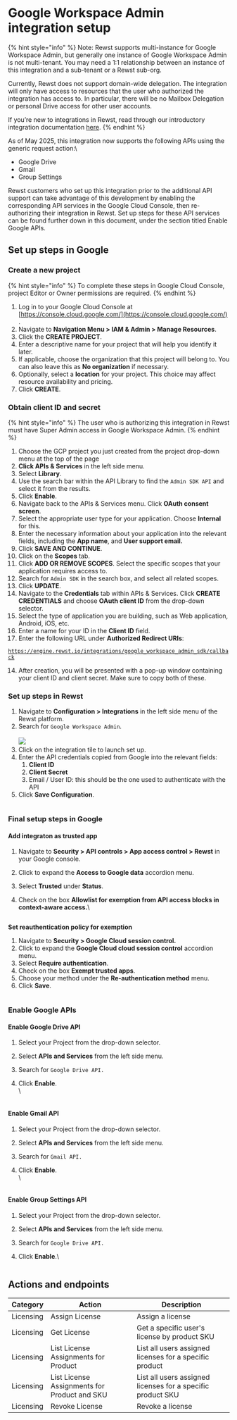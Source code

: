 # Google Workspace Admin integration setup

{% hint style="info" %}
Note: Rewst supports multi-instance for Google Workspace Admin, but generally one instance of Google Workspace Admin is not multi-tenant. You may need a 1:1 relationship between an instance of this integration and a sub-tenant or a Rewst sub-org.

Currently, Rewst does not support domain-wide delegation. The integration will only have access to resources that the user who authorized the integration has access to. In particular, there will be no Mailbox Delegation or personal Drive access for other user accounts.

If you’re new to integrations in Rewst, read through our introductory integration documentation [here](https://docs.rewst.help/documentation/integrations).
{% endhint %}

As of May 2025, this integration now supports the following APIs using the generic request action:\


* Google Drive
* Gmail
* Group Settings

Rewst customers who set up this integration prior to the additional API support can take advantage of this development by enabling the corresponding API services in the Google Cloud Console, then re-authorizing their integration in Rewst. Set up steps for these API services can be found further down in this document, under the section titled Enable Google APIs.

## **Set up steps in Google**

### **Create a new project**

{% hint style="info" %}
To complete these steps in Google Cloud Console, project Editor or Owner permissions are required.
{% endhint %}

1. Log in to your Google Cloud Console at [https://console.cloud.google.com/](https://console.cloud.google.com/) .&#x20;
2. Navigate to **Navigation Menu > IAM & Admin > Manage Resources**.
3. Click the **CREATE PROJECT**.
4. Enter a descriptive name for your project that will help you identify it later.
5. If applicable, choose the organization that this project will belong to. You can also leave this as **No organization** if necessary.
6. Optionally, select a **location** for your project. This choice may affect resource availability and pricing.
7. Click **CREATE**.

### Obtain client ID and secret

{% hint style="info" %}
The user who is authorizing this integration in Rewst must have Super Admin access in Google Workspace Admin.
{% endhint %}

1. Choose the GCP project you just created from the project drop-down menu at the top of the page
2. **Click APIs & Services** in the left side menu.&#x20;
3. Select **Library**.
4. Use the search bar within the API Library to find the `Admin SDK API` and select it from the results.
5. Click **Enable**.
6. Navigate back to the APIs & Services menu. Click **OAuth consent screen**.
7. Select the appropriate user type for your application. Choose **Internal** for this.
8. Enter the necessary information about your application into the relevant fields, including the **App name**, and **User support email.**
9. Click **SAVE AND CONTINUE**.
10. Click on the **Scopes** tab.
11. Click **ADD OR REMOVE SCOPES**. Select the specific scopes that your application requires access to.
12. Search for `Admin SDK` in the search box, and select all related scopes.
13. Click **UPDATE**.
14. Navigate to the **Credentials** tab within APIs & Services. Click **CREATE CREDENTIALS** and choose **OAuth client ID** from the drop-down selector.
15. Select the type of application you are building, such as Web application, Android, iOS, etc.
16. Enter a name for your ID in the **Client ID** field.
17. Enter the following URL under **Authorized Redirect URIs**:

[`https://engine.rewst.io/integrations/google_workspace_admin_sdk/callback`](https://engine.rewst.io/integrations/google_workspace_admin_sdk/callback)

14. After creation, you will be presented with a pop-up window containing your client ID and client secret. Make sure to copy both of these.

### Set up steps in Rewst

1. Navigate to **Configuration > Integrations** in the left side menu of the Rewst platform.
2. Search for `Google Workspace Admin`.\
   \
   ![](<../../../../../../.gitbook/assets/Screenshot 2025-04-17 at 3.34.50 PM.png>)
3. Click on the integration tile to launch set up.
4. Enter the API credentials copied from Google into the relevant fields:
   1. **Client ID**
   2. **Client Secret**
   3. Email / User ID: this should be the one used to authenticate with the API
5. Click **Save Configuration**.

<figure><img src="../../../../../../.gitbook/assets/Screenshot 2025-04-17 at 3.51.49 PM.png" alt=""><figcaption></figcaption></figure>

### Final setup steps in Google

#### Add integraton as trusted app

1. Navigate to **Security > API controls > App access control > Rewst** in your Google console.
2. Click to expand the **Access to Google data** accordion menu.
3. Select **Trusted** under **Status**.
4.  Check on the box **Allowlist for exemption from API access blocks in context-aware access.**\


    <figure><img src="../../../../../../.gitbook/assets/image (3) (1).png" alt=""><figcaption></figcaption></figure>

**Set reauthentication policy for exemption**

1. Navigate to **Security > Google Cloud session control.**
2. Click to expand the **Google Cloud cloud session control** accordion menu.
3. Select **Require authentication**.
4. Check on the box **Exempt trusted apps**.
5. Choose your method under the **Re-authentication method** menu.
6. Click **Save**.

<figure><img src="../../../../../../.gitbook/assets/image (1) (1) (1).png" alt=""><figcaption></figcaption></figure>

### Enable Google APIs

#### Enable Google Drive API

1. Select your Project from the drop-down selector.
2. Select **APIs and Services** from the left side menu.
3. Search for `Google Drive API.`
4.  Click **Enable**.\
    \


    <figure><img src="../../../../../../.gitbook/assets/image (1).png" alt=""><figcaption></figcaption></figure>

#### Enable Gmail API

1. Select your Project from the drop-down selector.
2. Select **APIs and Services** from the left side menu.
3. Search for `Gmail API.`
4.  Click **Enable**.\
    \


    <figure><img src="../../../../../../.gitbook/assets/image.png" alt=""><figcaption></figcaption></figure>

#### Enable Group Settings API

1. Select your Project from the drop-down selector.
2. Select **APIs and Services** from the left side menu.
3. Search for `Google Drive API.`
4.  Click **Enable**.\


    <figure><img src="../../../../../../.gitbook/assets/image (2).png" alt=""><figcaption></figcaption></figure>

## Actions and endpoints

| Category  | Action                                       | Description                                                 |
| --------- | -------------------------------------------- | ----------------------------------------------------------- |
| Licensing | Assign License                               | Assign a license                                            |
| Licensing | Get License                                  | Get a specific user's license by product SKU                |
| Licensing | List License Assignments for Product         | List all users assigned licenses for a specific product     |
| Licensing | List License Assignments for Product and SKU | List all users assigned licenses for a specific product SKU |
| Licensing | Revoke License                               | Revoke a license                                            |
